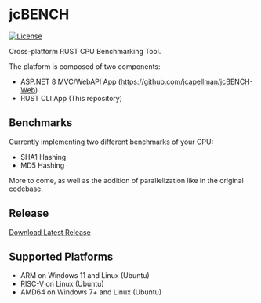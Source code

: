 # jcBENCH
[![License](https://img.shields.io/github/license/jcapellman/jcBENCH.svg)](LICENSE)

Cross-platform RUST CPU Benchmarking Tool.

The platform is composed of two components:
- ASP.NET 8 MVC/WebAPI App (https://github.com/jcapellman/jcBENCH-Web)
- RUST CLI App (This repository)

## Benchmarks
Currently implementing two different benchmarks of your CPU:
- SHA1 Hashing
- MD5 Hashing

More to come, as well as the addition of parallelization like in the original codebase.

## Release
<a href="https://github.com/jcapellman/jcBENCH/releases/latest">Download Latest Release</a>

## Supported Platforms
- ARM on Windows 11 and Linux (Ubuntu)
- RISC-V on Linux (Ubuntu)
- AMD64 on Windows 7+ and Linux (Ubuntu)
